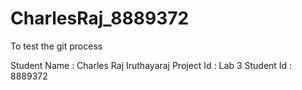 # CharlesRaj_8889372
To test the git process

Student Name : Charles Raj Iruthayaraj
Project Id : Lab 3
Student Id : 8889372
